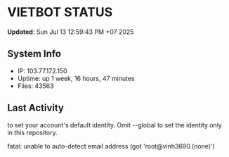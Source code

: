 # VIETBOT STATUS
**Updated**: Sun Jul 13 12:59:43 PM +07 2025

## System Info
- IP: 103.77.172.150
- Uptime: up 1 week, 16 hours, 47 minutes
- Files: 43563

## Last Activity

to set your account's default identity.
Omit --global to set the identity only in this repository.

fatal: unable to auto-detect email address (got 'root@vinh3690.(none)')
